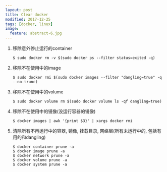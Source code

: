 ```yaml
---
layout: post
title: Clear docker
modified: 2017-12-25
tags: [docker, linux]
image:
  feature: abstract-6.jpg
---
```



1. 移除意外停止运行的container

    ```console
    $ sudo docker rm -v $(sudo docker ps --filter status=exited -q)
    ```
    
2. 移除不在使用中的image

    ```console
    $ sudo docker rmi $(sudo docker images --filter "dangling=true" -q --no-trunc) 
    ```

3. 移除不在使用中的volume

    ```console
    $ sudo docker volume rm $(sudo docker volume ls -qf dangling=true)
    ```


4. 移除不在使用中的镜像(没运行容器的镜像)

    ```console
    $ docker images | awk '{print $3}' | xargs docker rmi
    ```


5. 清除所有不再运行中的容器, 镜像, 挂载目录, 网络层(所有未运行中的, 包括有用的和dangling)

    ```console
    $ docker container prune -a
    $ docker image prune -a
    $ docker network prune -a
    $ docker volume prune -a
    $ docker system prune -a
    ```